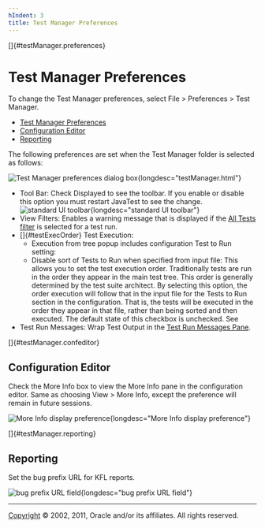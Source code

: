 ```yaml
---
hIndent: 3
title: Test Manager Preferences
---
```


[]{#testManager.preferences}

# Test Manager Preferences

To change the Test Manager preferences, select File \> Preferences \> Test Manager.

-   [Test Manager Preferences](#testManager.preferences)
-   [Configuration Editor](#testManager.confeditor)
-   [Reporting](#testManager.reporting)

The following preferences are set when the Test Manager folder is selected as follows:

![Test Manager preferences dialog
box](../../images/testManagerPreferences.gif){longdesc="testManager.html"}

-   Tool Bar: Check Displayed to see the toolbar. If you enable or disable this option you must
    restart JavaTest to see the change.
    ![standard UI toolbar](../../images/uiToolbar.gif){longdesc="standard UI toolbar"}
-   View Filters: Enables a warning message that is displayed if the [All Tests
    filter](../browse/viewFilters.html) is selected for a test run.
-   []{#testExecOrder} Test Execution:
    -   Execution from tree popup includes configuration Test to Run setting:
    -   Disable sort of Tests to Run when specified from input file: This allows you to set the test
        execution order. Traditionally tests are run in the order they appear in the main test tree.
        This order is generally determined by the test suite architect. By selecting this option,
        the order execution will follow that in the input file for the Tests to Run section in the
        configuration. That is, the tests will be executed in the order they appear in that file,
        rather than being sorted and then executed. The default state of this checkbox is unchecked.
        See
-   Test Run Messages: Wrap Test Output in the [Test Run Messages
    Pane](../../default/browse/messagesTab.html#messagesTab).

[]{#testManager.confeditor}

## Configuration Editor

Check the More Info box to view the More Info pane in the configuration editor. Same as choosing
View \> More Info, except the preference will remain in future sessions.

![More Info display
preference](../../images/JT4testManagerReporting.gif){longdesc="More Info display preference"}

[]{#testManager.reporting}

## Reporting

Set the bug prefix URL for KFL reports.

![bug prefix URL field](../../images/JT4testManagerPrefs.gif){longdesc="bug prefix URL field"}

----------------------------------------------------------------------------------------------------

[Copyright](../copyright.html) © 2002, 2011, Oracle and/or its affiliates. All rights reserved.

